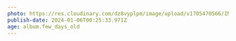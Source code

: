 ```yaml
---
photo: https://res.cloudinary.com/dz8vyplpm/image/upload/v1705470566/IMG_8271_y3twta.jpg
publish-date: 2024-01-06T00:25:33.971Z
age: album.few_days_old
---
```


